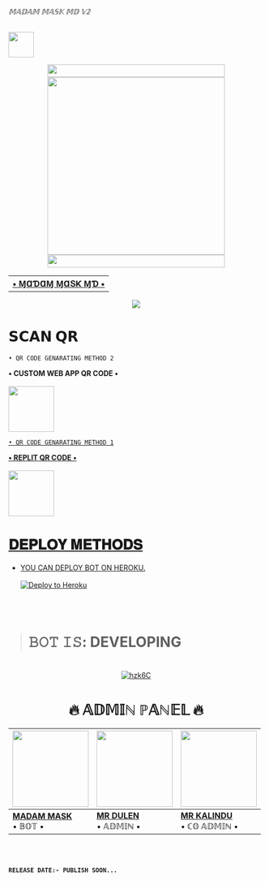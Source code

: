 ###### 𝕄𝔸𝔻𝔸𝕄 𝕄𝔸𝕊𝕂 𝕄𝔻 𝕍𝟚

<p align="left">
  <a href="https://github.com/MADAM-MASK-OFFICIAL/MADAM-MASK-MD-V2"><img src="http://readme-typing-svg.herokuapp.com?font=Arial+black&color=DCC12E&lines=MADAM+MASK+MD+BOT;+BY+MADAM+MASK+TEAM...%F0%9F%91%8B" height="50px"
</p>
    
<div align='center'>
<a href="https://github.com/MADAM-MASK-OFFICIAL"><img src="https://graph.org/file/1e3128294af46f23ddf34.gif" width="350" height="25">
</div>

<div align='center'>
<a href="https://github.com/MADAM-MASK-OFFICIAL/MADAM-MASK-MD-V2"><img src="https://i.ibb.co/PFdnLRq/replicate-prediction-b4ajl4bbgqg534z3xurddwigvu.png" width="350" height="350">
</div>

<div align='center'>
<a href="(https://github.com/MADAM-MASK-OFFICIAL)"><img src="https://graph.org/file/1e3128294af46f23ddf34.gif" width="350" height="25">
</div>
  
<div align='center'>
<table><tr><th><b> • ⱮⱭƊⱭⱮ ⱮⱭՏƘ ⱮƊ • </b></th><a href="https://github.com/MADAM-MASK-OFFICIAL/MADAM-MASK-MD-V2"></a></td><a href="https://github.com/MADAM-MASK-OFFICIAL"></a></table>
</div>

<div align="center">
<img src="https://komarev.com/ghpvc/?username=MADAM-MASK-OFFICIA&style=flat-square">
</div>

 # 𝗦𝗖𝗔𝗡 𝗤𝗥

```• QR CODE GENARATING METHOD 2```

<b>• CUSTOM WEB APP QR CODE •</b> <br></br>
<a href="https://rowdy-baby-qr-94d785f490a0.herokuapp.com/"><img src="https://i.ibb.co/k3W88k6/replicate-prediction-z4he5grcnoq7sqgih62axc4edy.png" width=90 height=90/> 

```• QR CODE GENARATING METHOD 1```

<b>• REPLIT QR CODE •</b> <br></br>
<a href="https://replit.com/@madammaskmd/MADAM-MASK-SESSION-S2?v=1"><img src="https://i.ibb.co/k3W88k6/replicate-prediction-z4he5grcnoq7sqgih62axc4edy.png" width=90 height=90/> 




 # 𝐃𝐄𝐏𝐋𝐎𝐘 𝐌𝐄𝐓𝐇𝐎𝐃𝐒

- YOU CAN DEPLOY BOT ON HEROKU.<br></br>
[![Deploy to Heroku](https://www.herokucdn.com/deploy/button.svg)](https://heroku.com/deploy)


<br></br>
><h1>𝙱𝙾𝚃 𝙸𝚂: DEVELOPING<h1>

<div align="center">
<a href="https://github.com/MADAM-MASK-OFFICIAL/MADAM-MASK-MD_BOT"><img src="https://i.ibb.co/mNxf5vM/hzk6C.gif" alt="hzk6C" border="0"></a>
</div>

<div align="center">
  <p><h1>🔥 𝔸𝔻𝕄𝕀ℕ ℙ𝔸ℕ𝔼𝕃 🔥</h1></p>
</div>


| <a href="/"><img src="https://i.ibb.co/tpMT9FW/image.png" width=150 height=150></a> | <a href="http://tiktok.com/@vip_duleya"><img src="https://i.ibb.co/CVyjBXp/e0e70b3f-e3de-4aee-97bd-14904fdd48c-1.jpg" width=150 height=150></a> | <img src="https://i.ibb.co/jhh4Xy6/image.png" width=150 height=150></a> |
|---|---|---|
| **[MADAM MASK](https://github.com/MADAM-MASK-OFFICIAL)**</br>  • 𝔹𝕆𝕋 •</br> | **[MR DULEN](https://github.com/DULENS-PROJECTS)**</br>• 𝔸𝔻𝕄𝕀ℕ •| **[MR KALINDU](https://github.com/MR-KALINDU)**</br>• ℂ𝕆 𝔸𝔻𝕄𝕀ℕ •

<br></br>

<b>`RELEASE DATE:- PUBLISH SOON...`</b>


